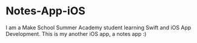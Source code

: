 # Notes-App-iOS
I am a Make School Summer Academy student learning Swift and iOS App Development. This is my another iOS app, a notes app :)

